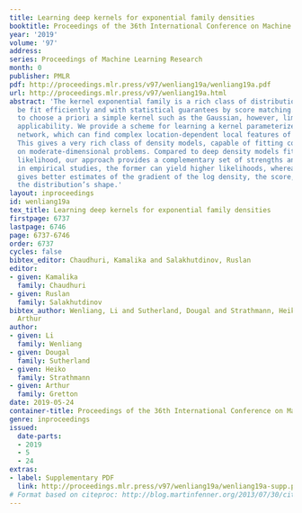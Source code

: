 ```yaml
---
title: Learning deep kernels for exponential family densities
booktitle: Proceedings of the 36th International Conference on Machine Learning
year: '2019'
volume: '97'
address: 
series: Proceedings of Machine Learning Research
month: 0
publisher: PMLR
pdf: http://proceedings.mlr.press/v97/wenliang19a/wenliang19a.pdf
url: http://proceedings.mlr.press/v97/wenliang19a.html
abstract: 'The kernel exponential family is a rich class of distributions, which can
  be fit efficiently and with statistical guarantees by score matching. Being required
  to choose a priori a simple kernel such as the Gaussian, however, limits its practical
  applicability. We provide a scheme for learning a kernel parameterized by a deep
  network, which can find complex location-dependent local features of the data geometry.
  This gives a very rich class of density models, capable of fitting complex structures
  on moderate-dimensional problems. Compared to deep density models fit via maximum
  likelihood, our approach provides a complementary set of strengths and tradeoffs:
  in empirical studies, the former can yield higher likelihoods, whereas the latter
  gives better estimates of the gradient of the log density, the score, which describes
  the distribution’s shape.'
layout: inproceedings
id: wenliang19a
tex_title: Learning deep kernels for exponential family densities
firstpage: 6737
lastpage: 6746
page: 6737-6746
order: 6737
cycles: false
bibtex_editor: Chaudhuri, Kamalika and Salakhutdinov, Ruslan
editor:
- given: Kamalika
  family: Chaudhuri
- given: Ruslan
  family: Salakhutdinov
bibtex_author: Wenliang, Li and Sutherland, Dougal and Strathmann, Heiko and Gretton,
  Arthur
author:
- given: Li
  family: Wenliang
- given: Dougal
  family: Sutherland
- given: Heiko
  family: Strathmann
- given: Arthur
  family: Gretton
date: 2019-05-24
container-title: Proceedings of the 36th International Conference on Machine Learning
genre: inproceedings
issued:
  date-parts:
  - 2019
  - 5
  - 24
extras:
- label: Supplementary PDF
  link: http://proceedings.mlr.press/v97/wenliang19a/wenliang19a-supp.pdf
# Format based on citeproc: http://blog.martinfenner.org/2013/07/30/citeproc-yaml-for-bibliographies/
---
```

